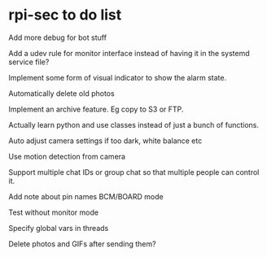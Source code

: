 # rpi-sec to do list

Add more debug for bot stuff

Add a udev rule for monitor interface instead of having it in the systemd service file?

Implement some form of visual indicator to show the alarm state.

Automatically delete old photos

Implement an archive feature. Eg copy to S3 or FTP.

Actually learn python and use classes instead of just a bunch of functions.

Auto adjust camera settings if too dark, white balance etc

Use motion detection from camera

Support multiple chat IDs or group chat so that multiple people can control it.

Add note about pin names BCM/BOARD mode

Test without monitor mode

Specify global vars in threads

Delete photos and GIFs after sending them?
